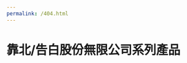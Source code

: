 ```yaml
---
permalink: /404.html
---
```

<html>
	<body>
		<div class="header">
			<h1>靠北/告白股份無限公司系列產品<h1>
		</div>
	</body>
</html>